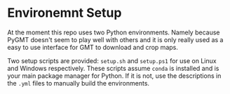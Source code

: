 # Environemnt Setup

At the moment this repo uses two Python environments. Namely because PyGMT doesn't seem to play well with others and it is only really used as a easy to use interface for GMT to download and crop maps.

Two setup scripts are provided: `setup.sh` and `setup.ps1` for use on Linux and Windows respectively. These scripts assume `conda` is installed and is your main package manager for Python. If it is not, use the descriptions in the `.yml` files to manually build the environments.
